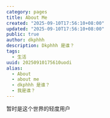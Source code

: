 ```yaml
---
category: pages
title: About Me
created: "2025-09-10T17:56:10+08:00"
updated: "2025-09-10T17:56:10+08:00"
public: true
author: dkphhh
description: Dkphhh 是谁？
tags:
  - 生活
uuid: 20250910175610uodi
alias:
  - About
  - about me
  - dkphhh 是谁？
  - 我是谁？
---
```


暂时是这个世界的轻度用户
